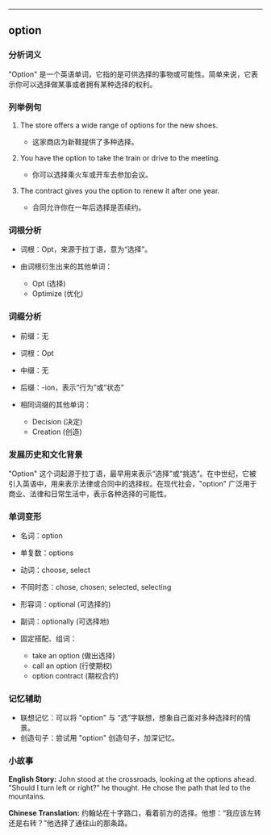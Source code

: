 
---------------
## option
### 分析词义
"Option" 是一个英语单词，它指的是可供选择的事物或可能性。简单来说，它表示你可以选择做某事或者拥有某种选择的权利。

### 列举例句
1. The store offers a wide range of options for the new shoes.
   - 这家商店为新鞋提供了多种选择。

2. You have the option to take the train or drive to the meeting.
   - 你可以选择乘火车或开车去参加会议。

3. The contract gives you the option to renew it after one year.
   - 合同允许你在一年后选择是否续约。

### 词根分析
- 词根：Opt，来源于拉丁语，意为“选择”。

- 由词根衍生出来的其他单词：
  - Opt (选择)
  - Optimize (优化)

### 词缀分析
- 前缀：无
- 词根：Opt
- 中缀：无
- 后缀：-ion，表示“行为”或“状态”

- 相同词缀的其他单词：
  - Decision (决定)
  - Creation (创造)

### 发展历史和文化背景
"Option" 这个词起源于拉丁语，最早用来表示“选择”或“挑选”。在中世纪，它被引入英语中，用来表示法律或合同中的选择权。在现代社会，"option" 广泛用于商业、法律和日常生活中，表示各种选择的可能性。

### 单词变形
- 名词：option
- 单复数：options
- 动词：choose, select
- 不同时态：chose, chosen; selected, selecting
- 形容词：optional (可选择的)
- 副词：optionally (可选择地)

- 固定搭配、组词：
  - take an option (做出选择)
  - call an option (行使期权)
  - option contract (期权合约)

### 记忆辅助
- 联想记忆：可以将 "option" 与 “选”字联想，想象自己面对多种选择时的情景。
- 创造句子：尝试用 "option" 创造句子，加深记忆。

### 小故事
**English Story:**
John stood at the crossroads, looking at the options ahead. "Should I turn left or right?" he thought. He chose the path that led to the mountains.

**Chinese Translation:**
约翰站在十字路口，看着前方的选择。他想：“我应该左转还是右转？”他选择了通往山的那条路。

